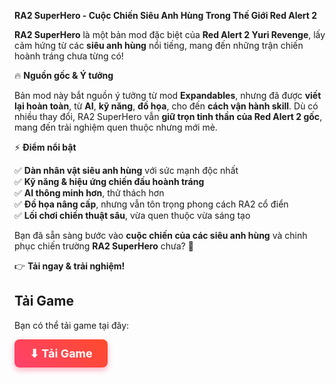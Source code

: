 
**RA2 SuperHero - Cuộc Chiến Siêu Anh Hùng Trong Thế Giới Red Alert 2**

**RA2 SuperHero** là một bản mod đặc biệt của **Red Alert 2 Yuri Revenge**, lấy cảm hứng từ các **siêu anh hùng** nổi tiếng, mang đến những trận chiến hoành tráng chưa từng có!

🔥 **Nguồn gốc & Ý tưởng**

Bản mod này bắt nguồn ý tưởng từ mod **Expandables**, nhưng đã được **viết lại hoàn toàn**, từ **AI**, **kỹ năng**, **đồ họa**, cho đến **cách vận hành skill**. Dù có nhiều thay đổi, RA2 SuperHero vẫn **giữ trọn tinh thần của Red Alert 2 gốc**, mang đến trải nghiệm quen thuộc nhưng mới mẻ.

⚡ **Điểm nổi bật**

✅ **Dàn nhân vật siêu anh hùng** với sức mạnh độc nhất  
✅ **Kỹ năng & hiệu ứng chiến đấu hoành tráng**  
✅ **AI thông minh hơn**, thử thách hơn  
✅ **Đồ họa nâng cấp**, nhưng vẫn tôn trọng phong cách RA2 cổ điển  
✅ **Lối chơi chiến thuật sâu**, vừa quen thuộc vừa sáng tạo

Bạn đã sẵn sàng bước vào **cuộc chiến của các siêu anh hùng** và chinh phục chiến trường **RA2 SuperHero** chưa? 🚀

👉 **Tải ngay & trải nghiệm!**
## Tải Game  
Bạn có thể tải game tại đây:  

<a href="link_tải_game" class="download-btn">
    <span>⬇ Tải Game</span>
</a>

<style>
  .download-btn {
    display: inline-flex;
    align-items: center;
    justify-content: center;
    gap: 8px;
    padding: 12px 24px;
    font-size: 18px;
    font-weight: bold;
    color: white;
    background: linear-gradient(45deg, #ff416c, #ff4b2b);
    border-radius: 8px;
    text-decoration: none;
    transition: 0.3s ease-in-out;
    box-shadow: 0 4px 10px rgba(255, 65, 108, 0.4);
  }

  .download-btn:hover {
    background: linear-gradient(45deg, #ff4b2b, #ff416c);
    transform: scale(1.05);
    box-shadow: 0 6px 15px rgba(255, 65, 108, 0.6);
  }
</style>
